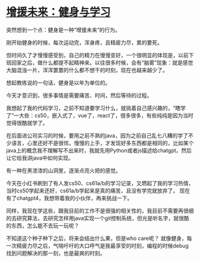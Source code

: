 # [增援未来：健身与学习](https://github.com/QiYongchuan/MyGitBlog/issues/102)

突然想到一个点：健身是一种“增援未来”的行为。

刚开始健身的时候，每次运动完，浑身疼，且精疲力尽，累的要死。

但时间久了才慢慢感受到，自己的精力在慢慢变好，一个很明显的体现是，以前下班回家之后，做什么都提不起精神来。以往很多时候，会有“脑雾”现象：就是感觉大脑混浊一片，浑浑噩噩的什么都不想干的时刻，现在也越来越少了。

想起教练说的一句话，健身是以年为单位的。

今天才意识到，很多事情是需要痛苦、时间，然后等待的过程。

我想起了我的代码学习，之前不知道要学习什么，就挑着自己感兴趣的，“瞎学了”一大些：cs50，嵌入式了，vue了，react了，很多很多，有些纯纯是因为当时觉得很酷就学了。

在后面进公司实习的时候，要用之前不熟的java，因为之前自己乱七八糟的学了不少语言，心里还好不是很怵，慢慢的上手，才发现好多东西都是相同的，比如某个java上的概念我不理解写不出来时，我就先用Python或者js描述给chatgpt，然后让它给我讲java中如何实现。

有一种在黑漆漆的山洞里，逐渐点亮火把的感觉。 

今天在小红书刷到了有人发cs50、cs61a/b的学习记录，又燃起了我的学习热情，当时cs50学起来还好，cs61a/b学起来是真的痛苦，且没有学完就放弃了。
现在有了chatgpt4，我想带着我的小伙伴，再来挑战一下。

同样，我现在学这些，跟我目前的工作不是很强的相关性的，我目前不需要再很细的去研究算法，去研究怎样用java实现一个git控制系统，但光是听名字，就很酷的东西，怎么能不去玩一玩呢？

不知道这个种子种下之后，将来会结出什么果，但是who care呢？ 就像健身，每一次精疲力尽之后，气喘吁吁的大口呼气是我最享受的时刻，编程的时候debug找到问题解决的那一刻，也是最爽的时刻。